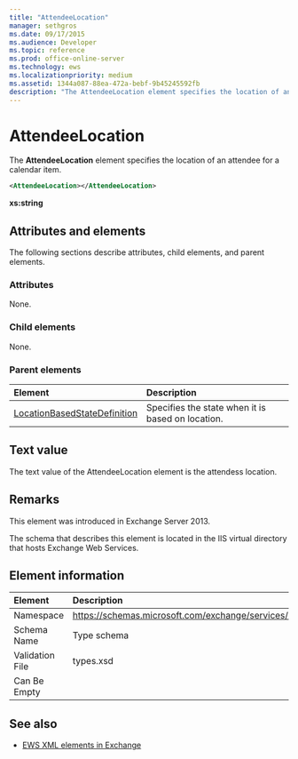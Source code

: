 ```yaml
---
title: "AttendeeLocation"
manager: sethgros
ms.date: 09/17/2015
ms.audience: Developer
ms.topic: reference
ms.prod: office-online-server
ms.technology: ews
ms.localizationpriority: medium
ms.assetid: 1344a087-88ea-472a-bebf-9b45245592fb
description: "The AttendeeLocation element specifies the location of an attendee for a calendar item."
---
```


# AttendeeLocation

The **AttendeeLocation** element specifies the location of an attendee for a calendar item. 
  
```XML
<AttendeeLocation></AttendeeLocation>
```

 **xs:string**
## Attributes and elements

The following sections describe attributes, child elements, and parent elements.
  
### Attributes

None.
  
### Child elements

None.
  
### Parent elements

|**Element**|**Description**|
|:-----|:-----|
|[LocationBasedStateDefinition](locationbasedstatedefinition.md) <br/> |Specifies the state when it is based on location.  <br/> |
   
## Text value

The text value of the AttendeeLocation element is the attendess location.
  
## Remarks

This element was introduced in Exchange Server 2013.
  
The schema that describes this element is located in the IIS virtual directory that hosts Exchange Web Services.
  
## Element information

|**Element**|**Description**|
|:-----|:-----|
|Namespace  <br/> |https://schemas.microsoft.com/exchange/services/2006/types  <br/> |
|Schema Name  <br/> |Type schema  <br/> |
|Validation File  <br/> |types.xsd  <br/> |
|Can Be Empty  <br/> ||
   
## See also

- [EWS XML elements in Exchange](ews-xml-elements-in-exchange.md)

